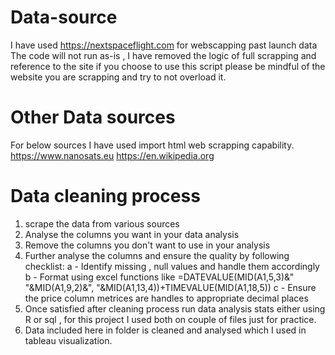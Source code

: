 # Data-source
I have used https://nextspaceflight.com for webscapping past launch data 
The code will not run as-is , I have removed the logic of full scrapping and reference to the site if you choose to use this script please be mindful of the website you are scrapping 
and try to not overload it.

# Other Data sources
For below sources I have used import html web scrapping capability.
https://www.nanosats.eu 
https://en.wikipedia.org 


# Data cleaning process
1. scrape the data from various sources
2. Analyse the columns you want in your data analysis
3. Remove the columns you don't want to use in your analysis
4. Further analyse the columns and ensure the quality by following checklist:
    a - Identify missing , null values and handle them accordingly
    b - Format using excel functions like =DATEVALUE(MID(A1,5,3)&" "&MID(A1,9,2)&", "&MID(A1,13,4))+TIMEVALUE(MID(A1,18,5))
    c - Ensure the price column metrices are handles to appropriate decimal places
5. Once satisfied after cleaning process run data analysis stats either using R or sql , for this project I used both on couple of files just for practice. 
6. Data included here in <data> folder is cleaned and analysed which I used in tableau visualization.     


